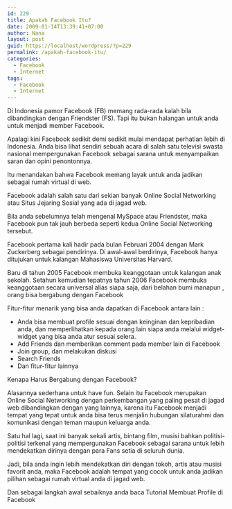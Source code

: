 ```yaml
---
id: 229
title: Apakah Facebook Itu?
date: 2009-01-14T13:39:41+07:00
author: Nana
layout: post
guid: https://localhost/wordpress/?p=229
permalink: /apakah-facebook-itu/
categories:
  - Facebook
  - Internet
tags:
  - Facebook
  - Internet
---
```

Di Indonesia pamor Facebook (FB) memang rada-rada kalah bila dibandingkan dengan Friendster (FS). Tapi itu bukan halangan untuk anda untuk menjadi member Facebook.

Apalagi kini Facebook sedikit demi sedikit mulai mendapat perhatian lebih di Indonesia. Anda bisa lihat sendiri sebuah acara di salah satu televisi swasta nasional mempergunakan Facebook sebagai sarana untuk menyampaikan saran dan opini penontonnya.

Itu menandakan bahwa Facebook memang layak untuk anda jadikan sebagai rumah virtual di web.

Facebook adalah salah satu dari sekian banyak Online Social Networking atau Situs Jejaring Sosial yang ada di jagad web.

Bila anda sebelumnya telah mengenal MySpace atau Friendster, maka Facebook pun tak jauh berbeda seperti kedua Online Social Networking tersebut.

Facebook pertama kali hadir pada bulan Februari 2004 dengan Mark Zuckerberg sebagai pendirinya. Di awal-awal berdirinya, Facebook hanya ditujukan untuk kalangan Mahasiswa Universitas Harvard.

Baru di tahun 2005 Facebook membuka keanggotaan untuk kalangan anak sekolah. Setahun kemudian tepatnya tahun 2006 Facebook membuka keanggotaan secara universal alias siapa saja, dari belahan bumi manapun , orang bisa bergabung dengan Facebook

Fitur-fitur menarik yang bisa anda dapatkan di Facebook antara lain :

  * Anda bisa membuat profile sesuai dengan keinginan dan kepribadian anda, dan memperlihatkan kepada orang lain siapa anda melalui widget-widget yang bisa anda atur sesuai selera.
  * Add Friends dan memberikan comment pada member lain di Facebook
  * Join group, dan melakukan diskusi
  * Search Friends
  * Dan fitur-fitur lainnya

Kenapa Harus Bergabung dengan Facebook?

Alasannya sederhana untuk have fun. Selain itu Facebook merupakan Online Social Networking dengan perkembangan yang paling pesat di jagad web dibandingkan dengan yang lainnya, karena itu Facebook menjadi tempat yang tepat untuk anda bisa terus menjalin hubungan silaturahmi dan komunikasi dengan teman maupun keluarga anda.

Satu hal lagi, saat ini banyak sekali artis, bintang film, musisi bahkan politisi-politisi terkenal yang mempergunakan Facebook sebagai sarana untuk lebih mendekatkan dirinya dengan para Fans setia di seluruh dunia.

Jadi, bila anda ingin lebih mendekatkan diri dengan tokoh, artis atau musisi favorit anda, maka Facebook adalah tempat yang cocok untuk anda jadikan pilihan sebagai rumah virtual anda di jagad web.

Dan sebagai langkah awal sebaiknya anda baca Tutorial Membuat Profile di Facebook